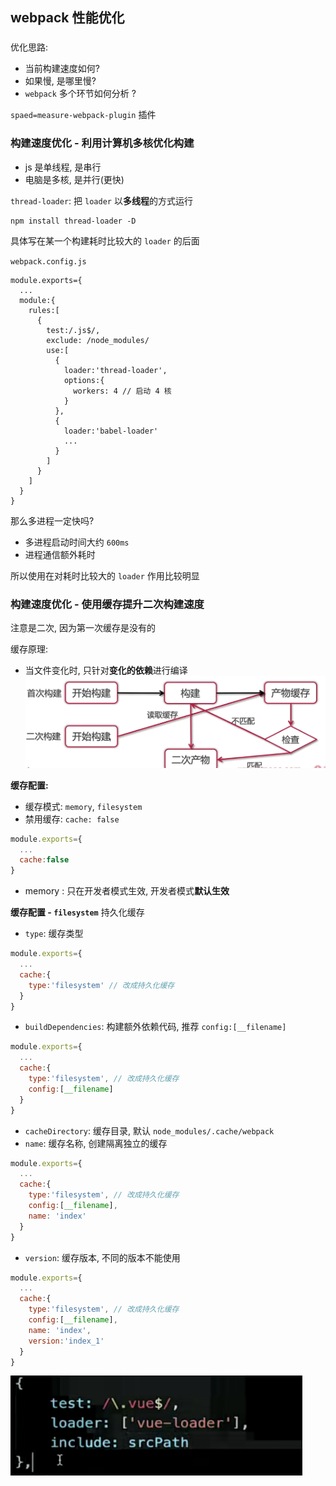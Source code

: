 <!-- # webpack 实战
## webpack 性能优化 
### 提升 webpack 打包速度
1. `webpack` 版本越新，打包的效果肯定更好

2. 尽可能让 `loader` 的作用范围少

**exclude & include**
1. `exclude`：不需要处理的文件
2. `include`：需要处理的文件

![图片](../.vuepress/public/images/ude1.png)

降低 `loader` 被频发去执行的频率, 在转化或编译的过程被更少量的执行 `loader`

3. `Plugin` 尽可能精简并确保可靠
可以使用 `css-minimizer-webpack-plugin`这个插件对 CSS 文件进行代码的压缩，效果包括压缩、去重

其实这个插件只在生产环境有用, 在开发环境下我们是不需要对代码进行压缩的, 因为在开发环境代码只需要我一个人用

4. 使用 `DllPlugin` 提到打包速度 -->

## webpack 性能优化
### 
优化思路: 
* 当前构建速度如何? 
* 如果慢, 是哪里慢?
 * `webpack` 多个环节如何分析 ?

`spaed=measure-webpack-plugin` 插件

### 构建速度优化 - 利用计算机多核优化构建
* js 是单线程, 是串行
* 电脑是多核, 是并行(更快)

`thread-loader`: 把 `loader` 以**多线程**的方式运行

```shell
npm install thread-loader -D
```

具体写在某一个构建耗时比较大的 `loader` 的后面

`webpack.config.js`
```js{9-14}
module.exports={
  ...
  module:{
    rules:[
      {
        test:/.js$/,
        exclude: /node_modules/
        use:[
          {
            loader:'thread-loader',
            options:{
              workers: 4 // 启动 4 核
            }
          },
          {
            loader:'babel-loader'
            ...
          }
        ]
      }
    ]
  }
}
```
那么多进程一定快吗? 
* 多进程启动时间大约 `600ms`
* 进程通信额外耗时

所以使用在对耗时比较大的 `loader` 作用比较明显

### 构建速度优化 - 使用缓存提升二次构建速度
注意是二次, 因为第一次缓存是没有的

缓存原理:
* 当文件变化时, 只针对**变化的依赖**进行编译
![图片](../.vuepress/public/images/hchc1.png)


**缓存配置:**
* 缓存模式: `memory`, `filesystem`
* 禁用缓存: `cache: false`
```js
module.exports={
  ...
  cache:false
}
```
* memory : 只在开发者模式生效, 开发者模式**默认生效**


**缓存配置 - `filesystem`** 持久化缓存
* `type`: 缓存类型
```js
module.exports={
  ...
  cache:{
    type:'filesystem' // 改成持久化缓存
  }
}
```
* `buildDependencies`: 构建额外依赖代码, 推荐 `config:[__filename]`
```js
module.exports={
  ...
  cache:{
    type:'filesystem', // 改成持久化缓存
    config:[__filename]
  }
}
```
* `cacheDirectory`: 缓存目录, 默认 `node_modules/.cache/webpack`
* `name`: 缓存名称, 创建隔离独立的缓存
```js
module.exports={
  ...
  cache:{
    type:'filesystem', // 改成持久化缓存
    config:[__filename],
    name: 'index'
  }
}
```
* `version`: 缓存版本, 不同的版本不能使用
```js
module.exports={
  ...
  cache:{
    type:'filesystem', // 改成持久化缓存
    config:[__filename],
    name: 'index',
    version:'index_1'
  }
}
```
![图片](../.vuepress/public/images/vueloader11.png)















